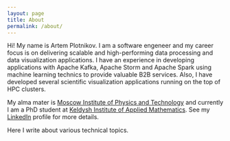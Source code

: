 ```yaml
---
layout: page
title: About
permalink: /about/
---
```


Hi! My name is Artem Plotnikov. I am a software engeneer and my career focus is on delivering scalable and high-performing data processing and data visualization applications. I have an experience in developing applications with Apache Kafka, Apache Storm and Apache Spark using machine learning technics to provide valuable B2B services. Also, I have developed several scientific visualization applications running on the top of HPC clusters.

My alma mater is [Moscow Institute of Physics and Technology](https://mipt.ru/en/) and currently I am a PhD student at [Keldysh Institute of Applied Mathematics](http://keldysh.ru/index.en.shtml). See my [LinkedIn](https://linkedin.com/in/artemplotnikov) profile for more details.

Here I write about various technical topics.
